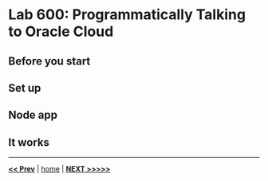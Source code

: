 # Lab 600: Programmatically Talking to Oracle Cloud

## Before you start

## Set up

## Node app

## It works

---

[**<< Prev**](../lab500/README.md) | [home](../README.md) | [**NEXT >>>>>**](../lab700/README.md)

